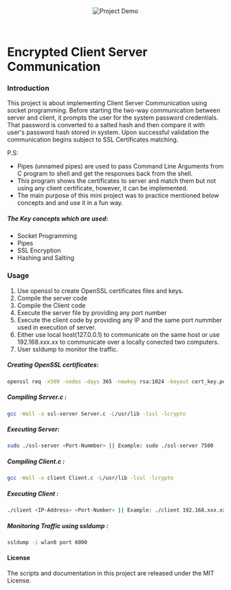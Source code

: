 <!-- ![GitHub Logo](Server_Client_Chat.png) -->
<br>
<p align="center">
    <img src="https://github.com/MLSA-UETP/HacktoberFest-22/blob/main/Enctpyted-Client-Server-Communication/Server_Client_Chat.png" alt="Project Demo">
</p>

<br>

# Encrypted Client Server Communication 
### Introduction
  This project is about implementing Client Server Communication using socket programming. Before starting the two-way communication between server and client, it prompts the user for the system password credentials. That password is converted to a salted hash and then compare it with user's password hash stored in system. Upon successful validation the communication begins subject to SSL Certificates matching. 

  P.S: 
  - Pipes (unnamed pipes) are used to pass Command Line Arguments from C program to shell and get the responses back from the shell. 
  - This program shows the certificates to server and match them but not using any client certificate, however, it can be implemented. 
  - The main purpose of this mini project was to practice mentioned below concepts and and use it in a fun way.

##### The Key concepts which are used: 
- Socket Programming
- Pipes 
- SSL Encryption 
- Hashing and Salting 

### Usage
1. Use openssl to create OpenSSL certificates files and keys.
2. Compile the server code
3. Compile the Client code
4. Execute the server file by providing any port number
5. Execute the client code by providing any IP and the same port nummber used in execution of server. 
6. Either use local host(127.0.0.1) to communicate on the same host or use 192.168.xxx.xx to communicate over a locally conected two computers.
7. User ssldump to monitor the traffic. 
##### Creating OpenSSL certificates:
  ```bash
  openssl req -x509 -nodes -days 365 -newkey rsa:1024 -keyout cert_key.pem -out cert_file.pem
  ```

##### Compiling Server.c :
  ```bash
  gcc -Wall -o ssl-server Server.c -L/usr/lib -lssl -lcrypto
  ```
##### Executing Server:

  ```bash
  sudo ./ssl-server <Port-Nummber> || Example: sudo ./ssl-server 7500
  ```
##### Compiling Client.c :
  ```bash
  gcc -Wall -o client Client.c -L/usr/lib -lssl -lcrypto
  ```
##### Executing Client :
  ```bash
  ./client <IP-Address> <Port-Number> || Example: ./client 192.168.xxx.xx 7500 || Example: ./client 127.0.0.1 7500
  ```
##### Monitoring Traffic using ssldump :
  ```bash
  ssldump -i wlan0 port 6000
  ```


#### License 
The scripts and documentation in this project are released under the MIT License.


